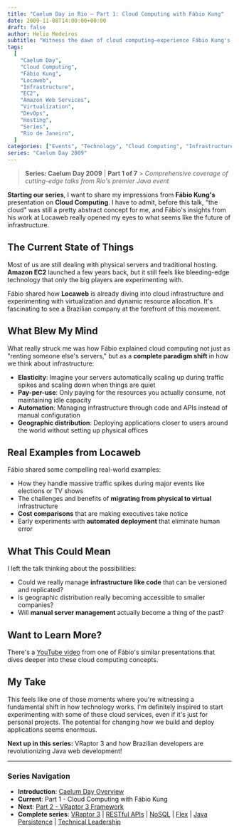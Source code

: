 ```yaml
---
title: "Caelum Day in Rio – Part 1: Cloud Computing with Fábio Kung"
date: 2009-11-08T14:00:00+00:00
draft: false
author: Helio Medeiros
subtitle: "Witness the dawn of cloud computing—experience Fábio Kung's prescient vision of infrastructure transformation, from physical servers to elastic, on-demand computing that would reshape the entire industry"
tags:
  [
    "Caelum Day",
    "Cloud Computing",
    "Fábio Kung",
    "Locaweb",
    "Infrastructure",
    "EC2",
    "Amazon Web Services",
    "Virtualization",
    "DevOps",
    "Hosting",
    "Series",
    "Rio de Janeiro",
  ]
categories: ["Events", "Technology", "Cloud Computing", "Infrastructure"]
series: "Caelum Day 2009"
---
```


> **Series: Caelum Day 2009** | **Part 1 of 7** > _Comprehensive coverage of cutting-edge talks from Rio's premier Java event_

**Starting our series**, I want to share my impressions from **Fábio Kung's** presentation on **Cloud Computing**. I have to admit, before this talk, "the cloud" was still a pretty abstract concept for me, and Fábio's insights from his work at Locaweb really opened my eyes to what seems like the future of infrastructure.

## The Current State of Things

Most of us are still dealing with physical servers and traditional hosting. **Amazon EC2** launched a few years back, but it still feels like bleeding-edge technology that only the big players are experimenting with.

Fábio shared how **Locaweb** is already diving into cloud infrastructure and experimenting with virtualization and dynamic resource allocation. It's fascinating to see a Brazilian company at the forefront of this movement.

## What Blew My Mind

What really struck me was how Fábio explained cloud computing not just as "renting someone else's servers," but as a **complete paradigm shift** in how we think about infrastructure:

- **Elasticity**: Imagine your servers automatically scaling up during traffic spikes and scaling down when things are quiet
- **Pay-per-use**: Only paying for the resources you actually consume, not maintaining idle capacity
- **Automation**: Managing infrastructure through code and APIs instead of manual configuration
- **Geographic distribution**: Deploying applications closer to users around the world without setting up physical offices

## Real Examples from Locaweb

Fábio shared some compelling real-world examples:

- How they handle massive traffic spikes during major events like elections or TV shows
- The challenges and benefits of **migrating from physical to virtual** infrastructure
- **Cost comparisons** that are making executives take notice
- Early experiments with **automated deployment** that eliminate human error

## What This Could Mean

I left the talk thinking about the possibilities:

- Could we really manage **infrastructure like code** that can be versioned and replicated?
- Is geographic distribution really becoming accessible to smaller companies?
- Will **manual server management** actually become a thing of the past?

## Want to Learn More?

There's a [YouTube video](https://www.youtube.com/watch?v=example) from one of Fábio's similar presentations that dives deeper into these cloud computing concepts.

## My Take

This feels like one of those moments where you're witnessing a fundamental shift in how technology works. I'm definitely inspired to start experimenting with some of these cloud services, even if it's just for personal projects. The potential for changing how we build and deploy applications seems enormous.

**Next up in this series:** VRaptor 3 and how Brazilian developers are revolutionizing Java web development!

---

### **Series Navigation**

- **Introduction**: [Caelum Day Overview](../2009-11-07-caelum-day-intro/)
- **Current**: Part 1 - Cloud Computing with Fábio Kung
- **Next**: [Part 2 - VRaptor 3 Framework](../2009-11-09-caelum-day-part2-vraptor3/)
- **Complete series**: [VRaptor 3](../2009-11-09-caelum-day-part2-vraptor3/) | [RESTful APIs](../2009-11-10-caelum-day-part3-restful-apis/) | [NoSQL](../2009-11-11-caelum-day-part4-nosql/) | [Flex](../2009-11-12-caelum-day-part5-flex/) | [Java Persistence](../2009-11-13-caelum-day-part6-java-persistence/) | [Technical Leadership](../2009-11-14-caelum-day-final-leadership-phillip-calcado/)
